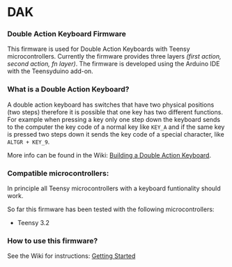 # DAK
### Double Action Keyboard Firmware

This firmware is used for Double Action Keyboards with Teensy microcontrollers. 
Currently the firmware provides three layers _(first action, second action, fn layer)_.
The firmware is developed using the Arduino IDE with the Teensyduino add-on.

### What is a Double Action Keyboard?
A double action keyboard has switches that have two physical positions (two steps) therefore 
it is possible that one key has two different functions. For example when pressing a key 
only one step down the keyboard sends to the computer the key code of a normal key like `KEY_A` and if the same key is 
pressed two steps down it sends the key code of a special character, like `ALTGR + KEY_9`. 

More info can be found in the Wiki: [Building a Double Action Keyboard](https://github.com/jlidauer/DAK/wiki/Building-a-Double-Action-Keyboard).

### Compatible microcontrollers:
In principle all Teensy microcontrollers with a keyboard funtionality should work.

So far this firmware has been tested with the following microcontrollers:
- Teensy 3.2

### How to use this firmware?
See the Wiki for instructions: [Getting Started](https://github.com/jlidauer/DAK/wiki/Getting-Started)

     
    
